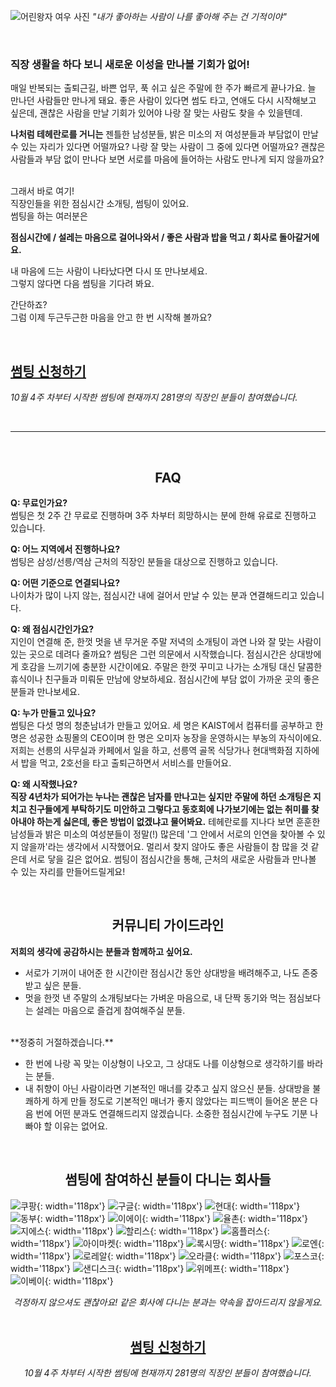 ![어린왕자 여우 사진](/images/little-prince.jpg)
*"내가 좋아하는 사람이 나를 좋아해 주는 건 기적이야"*

<br>

### **직장 생활을 하다 보니 새로운 이성을 만나볼 기회가 없어!**

매일 반복되는 출퇴근길, 바쁜 업무, 푹 쉬고 싶은 주말에 한 주가 빠르게 끝나가요. 늘 만나던 사람들만 만나게 돼요.
좋은 사람이 있다면 썸도 타고, 연애도 다시 시작해보고 싶은데, 괜찮은 사람을 만날 기회가 있어야 나랑 잘 맞는 사람도 찾을 수 있을텐데.

**나처럼 테헤란로를 거니는** 젠틀한 남성분들, 밝은 미소의 저 여성분들과 부담없이 만날 수 있는 자리가 있다면 어떨까요?
나랑 잘 맞는 사람이 그 중에 있다면 어떨까요? 괜찮은 사람들과 부담 없이 만나다 보면 서로를 마음에 들어하는 사람도 만나게 되지 않을까요?

<br>
그래서 바로 여기!
<br>
직장인들을 위한 점심시간 소개팅, 썸팅이 있어요.

<br>
썸팅을 하는 여러분은 

**점심시간에 / 설레는 마음으로 걸어나와서 / 좋은 사람과 밥을 먹고 / 회사로 돌아갈거에요.**

내 마음에 드는 사람이 나타났다면 다시 또 만나보세요.
<br>
그렇지 않다면 다음 썸팅을 기다려 봐요.

간단하죠? 
<br>
그럼 이제 두근두근한 마음을 안고 한 번 시작해 볼까요?

<br>

## **<a href="http://goo.gl/forms/7WmIWAK97X" onclick="trackOutboundLink('http://goo.gl/forms/7WmIWAK97X'); return false;" target="_blank">썸팅 신청하기</a>** ##
*10월 4주 차부터 시작한 썸팅에 현재까지 281명의 직장인 분들이 참여했습니다.*

<br>

-------

<br>

## **<center>FAQ</center>** ##

**Q: 무료인가요?**
<br>
썸팅은 첫 2주 간 무료로 진행하며 3주 차부터 희망하시는 분에 한해 유료로 진행하고 있습니다.

**Q: 어느 지역에서 진행하나요?**
<br>
썸팅은 삼성/선릉/역삼 근처의 직장인 분들을 대상으로 진행하고 있습니다.

**Q: 어떤 기준으로 연결되나요?**
<br>
나이차가 많이 나지 않는, 점심시간 내에 걸어서 만날 수 있는 분과 연결해드리고 있습니다.

**Q: 왜 점심시간인가요?**
<br>
지인이 연결해 준, 한껏 멋을 낸 무거운 주말 저녁의 소개팅이 과연 나와 잘 맞는 사람이 있는 곳으로 데려다 줄까요? 썸팅은 그런 의문에서 시작했습니다. 점심시간은 상대방에게 호감을 느끼기에 충분한 시간이에요. 주말은 한껏 꾸미고 나가는 소개팅 대신 달콤한 휴식이나 친구들과 미뤄둔 만남에 양보하세요. 점심시간에 부담 없이 가까운 곳의 좋은 분들과 만나보세요.

**Q: 누가 만들고 있나요?**
<br>
썸팅은 다섯 명의 청춘남녀가 만들고 있어요. 세 명은 KAIST에서 컴퓨터를 공부하고 한 명은 성공한 쇼핑몰의 CEO이며 한 명은 오미자 농장을 운영하시는 부농의 자식이에요.  저희는 선릉의 사무실과 카페에서 일을 하고, 선릉역 골목 식당가나 현대백화점 지하에서 밥을 먹고, 2호선을 타고 출퇴근하면서 서비스를 만들어요.

**Q: 왜 시작했나요?**
<br>
**직장 4년차가 되어가는 누나는 괜찮은 남자를 만나고는 싶지만 주말에 하던 소개팅은 지치고 친구들에게 부탁하기도 미안하고 그렇다고 동호회에 나가보기에는 없는 취미를 찾아내야 하는게 싫은데, 좋은 방법이 없겠냐고 물어봐요.**
테헤란로를 지나다 보면 훈훈한 남성들과 밝은 미소의 여성분들이 정말(!) 많은데 '그 안에서 서로의 인연을 찾아볼 수 있지 않을까'라는 생각에서 시작했어요. 멀리서 찾지 않아도 좋은 사람들이 참 많을 것 같은데 서로 닿을 길은 없어요.
썸팅이 점심시간을 통해, 근처의 새로운 사람들과 만나볼 수 있는 자리를 만들어드릴게요!

<br>

## **<center>커뮤니티 가이드라인</center>** ##

**저희의 생각에 공감하시는 분들과 함께하고 싶어요.**

* 서로가 기꺼이 내어준 한 시간이란 점심시간 동안 상대방을 배려해주고, 나도 존중 받고 싶은 분들.
* 멋을 한껏 낸 주말의 소개팅보다는 가벼운 마음으로, 내 단짝 동기와 먹는 점심보다는 설레는 마음으로 즐겁게 참여해주실 분들.

<br>
**정중히 거절하겠습니다.**

* 한 번에 나랑 꼭 맞는 이상형이 나오고, 그 상대도 나를 이상형으로 생각하기를 바라는 분들. 
* 내 취향이 아닌 사람이라면 기본적인 매너를 갖추고 싶지 않으신 분들.
상대방을 불쾌하게 하게 만들 정도로 기본적인 매너가 좋지 않았다는 피드백이 들어온 분은 다음 번에 어떤 분과도 연결해드리지 않겠습니다. 소중한 점심시간에 누구도 기분 나빠야 할 이유는 없어요.

<br>


## **<center>썸팅에 참여하신 분들이 다니는 회사들</center>** ##

![쿠팡](/images/companies/coupang.png){: width='118px'}
![구글](/images/companies/google.png){: width='118px'}
![현대](/images/companies/hyundai.png){: width='118px'}
![동부](/images/companies/dongbu.png){: width='118px'}
![이에이](/images/companies/ea.png){: width='118px'}
![율촌](/images/companies/yulchon.png){: width='118px'}
![지에스](/images/companies/gsretail.png){: width='118px'}
![할리스](/images/companies/hollys.png){: width='118px'}
![홈플러스](/images/companies/homeplus.png){: width='118px'}
![아이마켓](/images/companies/imarketkorea.png){: width='118px'}
![록시땅](/images/companies/loccitane.png){: width='118px'}
![로엔](/images/companies/loen.png){: width='118px'}
![로레알](/images/companies/loreal.png){: width='118px'}
![오라클](/images/companies/oracle.png){: width='118px'}
![포스코](/images/companies/posco.png){: width='118px'}
![샌디스크](/images/companies/sandisk.png){: width='118px'}
![위메프](/images/companies/wemakeprice.png){: width='118px'}
![이베이](/images/companies/ebay.png){: width='118px'}

*<center>걱정하지 않으셔도 괜찮아요! 같은 회사에 다니는 분과는 약속을 잡아드리지 않을게요.</center>*
<br>

## **<center><a href="http://goo.gl/forms/7WmIWAK97X" onclick="trackOutboundLink('http://goo.gl/forms/7WmIWAK97X'); return false;" target="_blank">썸팅 신청하기</a></center>** ##
*<center>10월 4주 차부터 시작한 썸팅에 현재까지 281명의 직장인 분들이 참여했습니다.</center>*
